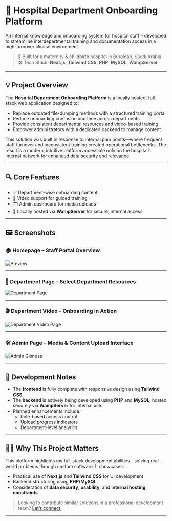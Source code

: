 # 🏥 Hospital Department Onboarding Platform

An internal knowledge and onboarding system for hospital staff – developed to streamline interdepartmental training and documentation access in a high-turnover clinical environment.

> 📍 Built for a maternity & childbirth hospital in Buraidah, Saudi Arabia  
> 🛠️ Tech Stack: **Next.js**, **Tailwind CSS**, **PHP**, **MySQL**, **WampServer**

---

## 💡 Project Overview

The **Hospital Department Onboarding Platform** is a locally hosted, full-stack web application designed to:

- Replace outdated file-dumping methods with a structured training portal
- Reduce onboarding confusion and time across departments
- Provide consistent departmental resources and video-based training
- Empower administrators with a dedicated backend to manage content

This solution was built in response to internal pain points—where frequent staff turnover and inconsistent training created operational bottlenecks. The result is a modern, intuitive platform accessible only on the hospital’s internal network for enhanced data security and relevance.

---

## 🔍 Core Features

- ✅ Department-wise onboarding content
- 🎥 Video support for guided training
- 🗂️ Admin dashboard for media uploads
- 🔐 Locally hosted via **WampServer** for secure, internal access

---

## 🖼️ Screenshots

### 🏠 Homepage – Staff Portal Overview
![Preview](https://firebasestorage.googleapis.com/v0/b/tadorado-tailors.firebasestorage.app/o/FireShot%20Capture%20011%20-%20Hospital%20Staff%20Onboarding%20System%20-%20localhost.png?alt=media&token=e8dd6613-2bfc-41b9-b0c2-2442fad49507)

---

### 🧭 Department Page – Select Department Resources
![Department Page](https://firebasestorage.googleapis.com/v0/b/tadorado-tailors.firebasestorage.app/o/Department%20Page.png?alt=media&token=82c78182-f8f9-4c5c-8e3b-d025e2b99b54)

---

### 🎬 Department Video – Onboarding in Action
![Department Video Page](https://firebasestorage.googleapis.com/v0/b/tadorado-tailors.firebasestorage.app/o/Department%20Video%20Page.png?alt=media&token=5fe0eb44-ef82-4b73-9212-c4e137bff598)

---

### 🛠️ Admin Page – Media & Content Upload Interface
![Admin Glimpse](https://firebasestorage.googleapis.com/v0/b/tadorado-tailors.firebasestorage.app/o/admin%20glimps.png?alt=media&token=2999abfe-37b1-470d-b40b-c109c4936a32)

---

## 🚧 Development Notes

- The **frontend** is fully complete with responsive design using **Tailwind CSS**.
- The **backend** is actively being developed using **PHP** and **MySQL**, hosted securely via **WampServer** for internal use.
- Planned enhancements include:
  - Role-based access control
  - Upload progress indicators
  - Department-level analytics

---

## 👩‍💻 Why This Project Matters

This platform highlights my full-stack development abilities—solving real-world problems through custom software. It showcases:

- Practical use of **Next.js** and **Tailwind CSS** for UI development
- Backend structuring using **PHP/MySQL**
- Consideration of **data security**, **usability**, and **internal hosting constraints**

> Looking to contribute similar solutions in a professional development team? [Let’s connect.](#)

---

